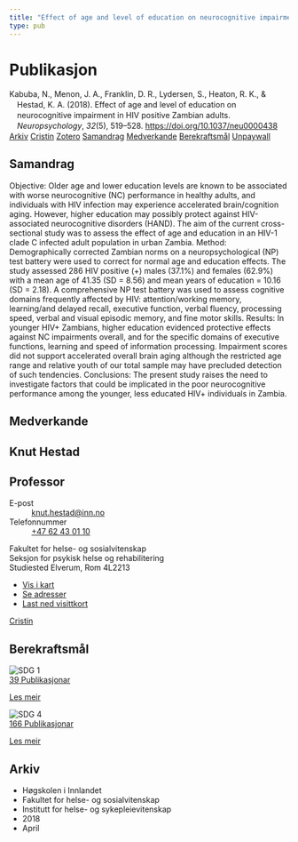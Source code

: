 ```yaml
---
title: "Effect of age and level of education on neurocognitive impairment in HIV positive Zambian adults."
type: pub
---
```

<h1>Publikasjon</h1>
<article id="csl-bib-container-IYDCUSTX" class="csl-bib-container">
  <div class="csl-bib-body" style="line-height: 1.35; padding-left: 1em; text-indent:-1em;">
  <div class="csl-entry">Kabuba, N., Menon, J. A., Franklin, D. R., Lydersen, S., Heaton, R. K., &amp; Hestad, K. A. (2018). Effect of age and level of education on neurocognitive impairment in HIV positive Zambian adults. <i>Neuropsychology</i>, <i>32</i>(5), 519&#x2013;528. <a href="https://doi.org/10.1037/neu0000438">https://doi.org/10.1037/neu0000438</a></div>
</div>
  <div class="csl-bib-buttons">
    <a href="#taxonomy-article-IYDCUSTX" class="csl-bib-button">Arkiv</a>
    <a href="https://app.cristin.no/results/show.jsf?id=1581309" alt="Cristin URL" class="csl-bib-button">Cristin</a>
    <a href="http://zotero.org/groups/5022929/items/IYDCUSTX" alt="Zotero URL" class="csl-bib-button">Zotero</a>
    <a href="#abstract-article-IYDCUSTX" class="csl-bib-button">Samandrag</a>
    <a href="#contributors-article-IYDCUSTX" class="csl-bib-button">Medverkande</a>
    <a href="#sdg-article-IYDCUSTX" class="csl-bib-button">Berekraftsmål</a>
    <a href="https://europepmc.org/articles/pmc6296371?pdf=render" class="csl-bib-button">Unpaywall</a>
  </div>
  <div id="csl-bib-meta-container-IYDCUSTX"></div>
</article>
<div id="csl-bib-meta-IYDCUSTX" class="csl-bib-meta">
  <article id="abstract-article-IYDCUSTX" class="abstract-article">
    <h1>Samandrag</h1>
    Objective: Older age and lower education levels are known to be associated with worse neurocognitive (NC) performance in healthy adults, and individuals with HIV infection may experience accelerated brain/cognition aging. However, higher education may possibly protect against HIV-associated neurocognitive disorders (HAND). The aim of the current cross-sectional study was to assess the effect of age and education in an HIV-1 clade C infected adult population in urban Zambia. Method: Demographically corrected Zambian norms on a neuropsychological (NP) test battery were used to correct for normal age and education effects. The study assessed 286 HIV positive (+) males (37.1%) and females (62.9%) with a mean age of 41.35 (SD = 8.56) and mean years of education = 10.16 (SD = 2.18). A comprehensive NP test battery was used to assess cognitive domains frequently affected by HIV: attention/working memory, learning/and delayed recall, executive function, verbal fluency, processing speed, verbal and visual episodic memory, and fine motor skills. Results: In younger HIV+ Zambians, higher education evidenced protective effects against NC impairments overall, and for the specific domains of executive functions, learning and speed of information processing. Impairment scores did not support accelerated overall brain aging although the restricted age range and relative youth of our total sample may have precluded detection of such tendencies. Conclusions: The present study raises the need to investigate factors that could be implicated in the poor neurocognitive performance among the younger, less educated HIV+ individuals in Zambia.
  </article>
  <article id="contributors-article-IYDCUSTX" class="contributors-article">
    <h1>Medverkande</h1>
    <div class="personas">
<div class="vrtx-hinn-person-card">
<div class="photo">
<i class="lar la-user-circle missing-person"></i>
</div>
<div class="info">
<hgroup><h1>Knut Hestad</h1>
<h2>Professor</h2>
</hgroup><dl>
<dt>E-post</dt>
<dd>
<a href="mailto:knut.hestad@inn.no">knut.hestad@inn.no</a>
</dd>
<dt>Telefonnummer</dt>
<dd><a href="tel:+4762430110">
+47 62 43 01 10
</a></dd>
</dl>
<p>
Fakultet for helse- og sosialvitenskap<br>
Seksjon for psykisk helse og rehabilitering<br>
Studiested Elverum,
Rom 4L2213
</p>
<ul class="vrtx-hinn-links">
<li><a href="https://www.google.com/maps?q=60.88177,11.53669">Vis i kart</a></li>
<li><a href="https://www.inn.no/finn-en-ansatt/knut-hestad.html#vrtx-hinn-addresses">Se adresser</a></li>
<li><a href="https://www.inn.no/finn-en-ansatt/knut-hestad.html?vrtx=vcf">Last ned visittkort</a></li>
</ul>
</div>
</div>
<a href="https://app.cristin.no/persons/show.jsf?id=43557" alt="Cristin URL" class="personas-cristin">Cristin</a>
</div>
  </article>
  <article id="sdg-article-IYDCUSTX" class="sdg-article">
    <h1>Berekraftsmål</h1>
    <div class="sdg-container"><div id="sdg1" class="sdg">
<img src="{{< params subfolder >}}images/sdg/sdg01_no.png" class="image" alt="SDG 1">
<div class="sdg-overlay">
<a href="{{< params subfolder >}}no/archive/?sdg=1#archive" class="sdg-publication-count"><span>39</span> Publikasjonar</a>
<p><a href="https://www.fn.no/om-fn/fns-baerekraftsmaal/utrydde-fattigdom?lang=nno-NO" class="sdg-read-more">Les meir</a></p>
</div>
</div> <div id="sdg4" class="sdg">
<img src="{{< params subfolder >}}images/sdg/sdg04_no.png" class="image" alt="SDG 4">
<div class="sdg-overlay">
<a href="{{< params subfolder >}}no/archive/?sdg=4#archive" class="sdg-publication-count"><span>166</span> Publikasjonar</a>
<p><a href="https://www.fn.no/om-fn/fns-baerekraftsmaal/god-utdanning?lang=nno-NO" class="sdg-read-more">Les meir</a></p>
</div>
</div></div>
  </article>
  <article id="taxonomy-article-IYDCUSTX" class="taxonomy-article">
    <h1>Arkiv</h1>
    <ul>
      <li>Høgskolen i Innlandet</li>
      <li>Fakultet for helse- og sosialvitenskap</li>
      <li>Institutt for helse- og sykepleievitenskap</li>
      <li>2018</li>
      <li>April</li>
    </ul>
  </article>
</div>
